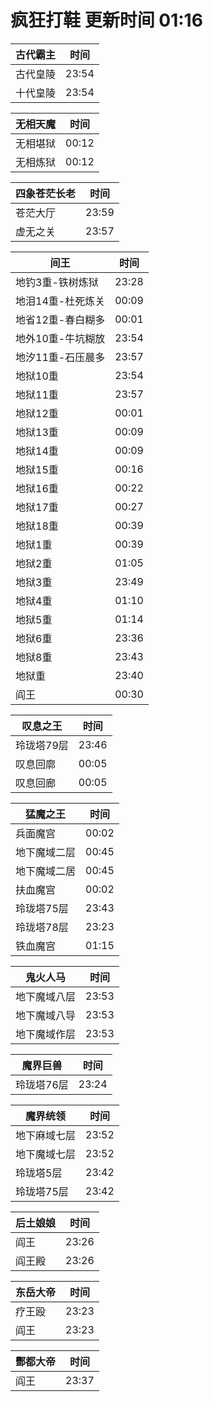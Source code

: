 # 疯狂打鞋 更新时间 01:16

| 古代霸主   | 时间    |
|--------|-------|
| 古代皇陵 | 23:54 |
| 十代皇陵 | 23:54 |

| 无相天魔   | 时间    |
|--------|-------|
| 无相堪狱 | 00:12 |
| 无相炼狱 | 00:12 |

| 四象苍茫长老   | 时间    |
|--------|-------|
| 苍茫大厅 | 23:59 |
| 虚无之关 | 23:57 |

| 间王   | 时间    |
|--------|-------|
| 地钓3重-铁树炼狱 | 23:28 |
| 地泪14重-杜死炼关 | 00:09 |
| 地省12重-春白糊多 | 00:01 |
| 地外10重-牛坑糊放 | 23:54 |
| 地汐11重-石压晨多 | 23:57 |
| 地狱10重 | 23:54 |
| 地狱11重 | 23:57 |
| 地狱12重 | 00:01 |
| 地狱13重 | 00:09 |
| 地狱14重 | 00:09 |
| 地狱15重 | 00:16 |
| 地狱16重 | 00:22 |
| 地狱17重 | 00:27 |
| 地狱18重 | 00:39 |
| 地狱1重 | 00:39 |
| 地狱2重 | 01:05 |
| 地狱3重 | 23:49 |
| 地狱4重 | 01:10 |
| 地狱5重 | 01:14 |
| 地狱6重 | 23:36 |
| 地狱8重 | 23:43 |
| 地狱重 | 23:40 |
| 阎王 | 00:30 |

| 叹息之王   | 时间    |
|--------|-------|
| 玲珑塔79层 | 23:46 |
| 叹息回廓 | 00:05 |
| 叹息回廊 | 00:05 |

| 猛魔之王   | 时间    |
|--------|-------|
| 兵面魔宫 | 00:02 |
| 地下魔域二层 | 00:45 |
| 地下魔域二居 | 00:45 |
| 扶血魔宫 | 00:02 |
| 玲珑塔75层 | 23:43 |
| 玲珑塔78层 | 23:23 |
| 铁血魔宫 | 01:15 |

| 鬼火人马   | 时间    |
|--------|-------|
| 地下魔域八层 | 23:53 |
| 地下魔域八导 | 23:53 |
| 地下魔域作层 | 23:53 |

| 魔界巨兽   | 时间    |
|--------|-------|
| 玲珑塔76层 | 23:24 |

| 魔界统领   | 时间    |
|--------|-------|
| 地下麻域七层 | 23:52 |
| 地下魔域七层 | 23:52 |
| 玲珑塔5层 | 23:42 |
| 玲珑塔75层 | 23:42 |

| 后土娘娘   | 时间    |
|--------|-------|
| 阎王 | 23:26 |
| 阎王殿 | 23:26 |

| 东岳大帝   | 时间    |
|--------|-------|
| 疗王殴 | 23:23 |
| 阎王 | 23:23 |

| 酆都大帝   | 时间    |
|--------|-------|
| 阎王 | 23:37 |